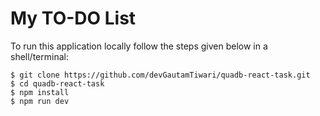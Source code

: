 # My TO-DO List

To run this application locally follow the steps given below in a shell/terminal:
```
$ git clone https://github.com/devGautamTiwari/quadb-react-task.git
$ cd quadb-react-task
$ npm install
$ npm run dev
```